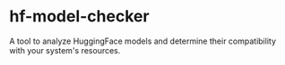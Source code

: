 # hf-model-checker
A tool to analyze HuggingFace models and determine their compatibility with your system's resources.
